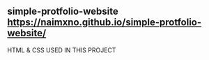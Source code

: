 ## simple-protfolio-website https://naimxno.github.io/simple-protfolio-website/
HTML & CSS USED IN THIS PROJECT
